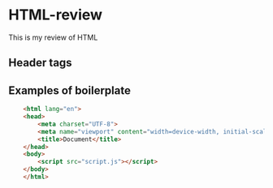 # HTML-review
This is my review of HTML

## Header tags
<h2></h2>


## Examples of boilerplate
``` HTML <!DOCTYPE html>
    <html lang="en">
    <head>
        <meta charset="UTF-8">
        <meta name="viewport" content="width=device-width, initial-scale=1.0">
        <title>Document</title>
    </head>
    <body>
        <script src="script.js"></script> 
    </body>
    </html>
```